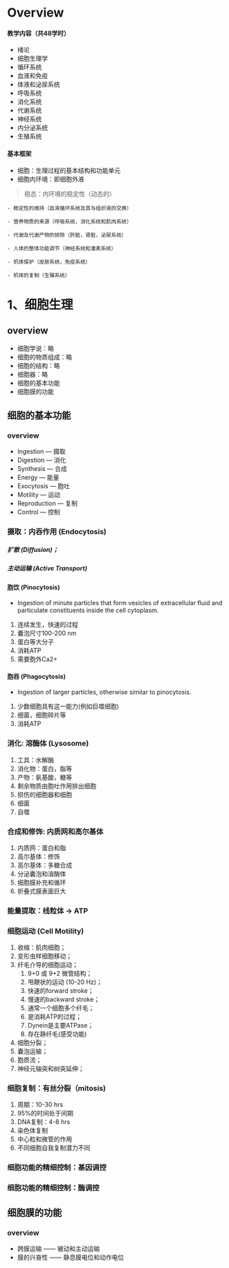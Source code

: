 # Overview

#### 教学内容（共48学时）
- 绪论
- 细胞⽣理学
- 循环系统
- ⾎液和免疫
- 体液和泌尿系统
- 呼吸系统
- 消化系统
- 代谢系统
- 神经系统
- 内分泌系统
- ⽣殖系统

#### 基本框架
- 细胞：⽣理过程的基本结构和功能单元
- 细胞内环境：即细胞外液
> 稳态：内环境的稳定性（动态的）
    
    - 稳定性的维持（⾎液循环系统及其与组织液的交换）
    
    - 营养物质的来源（呼吸系统，消化系统和肌⾁系统）
    
    - 代谢及代谢产物的排除（肝脏，肾脏，泌尿系统）
    
    - ⼈体的整体功能调节（神经系统和激素系统）
    
    - 机体保护（⽪肤系统，免疫系统）
    
    - 机体的复制（⽣殖系统）

# 1、细胞生理

## overview
- 细胞学说：略
- 细胞的物质组成：略
- 细胞的结构：略
- 细胞器：略
- 细胞的基本功能
- 细胞膜的功能

## 细胞的基本功能

### overview
- Ingestion — 摄取
- Digestion — 消化
- Synthesis — 合成
- Energy — 能量
- Exocytosis — 胞吐
- Motility — 运动
- Reproduction — 复制
- Control — 控制

### 摄取：内吞作⽤ (Endocytosis)
##### 扩散 (Diffusion)；
##### 主动运输 (Active Transport)

#### 胞饮 (Pinocytosis)
- Ingestion of minute particles that form vesicles of extracellular fluid and particulate constituents inside the cell cytoplasm.
1. 连续发⽣，快速的过程
2. 囊泡尺⼨100-200 nm
3. 蛋⽩等⼤分⼦
4. 消耗ATP
5. 需要胞外Ca2+

#### 胞吞 (Phagocytosis)
- Ingestion of larger particles, otherwise similar to pinocytosis.
1. 少数细胞具有这⼀能⼒(例如巨噬细胞)
2. 细菌，细胞碎⽚等
3. 消耗ATP

### 消化: 溶酶体 (Lysosome)
1. ⼯具：⽔解酶
2. 消化物：蛋⽩，脂等
3. 产物：氨基酸，糖等
4. 剩余物质由胞吐作⽤排出细胞
5. 损伤的细胞器和细胞
6. 细菌
7. ⾃噬

### 合成和修饰: 内质网和高尔基体
1. 内质网：蛋⽩和脂
2. 高尔基体：修饰
3. 高尔基体：多糖合成
4. 分泌囊泡和溶酶体
5. 细胞膜补充和循环
6. 折叠式膜表面巨⼤

### 能量提取：线粒体 -> ATP

### 细胞运动 (Cell Motility)
1. 收缩：肌肉细胞；
2. 变形虫样细胞移动；
3. 纤毛介导的细胞运动；
    1. 9+0 或 9+2 微管结构；
    2. 甩鞭状的运动 (10-20 Hz)；
    3. 快速的forward stroke；
    4. 慢速的backward stroke；
    5. 通常⼀个细胞多个纤毛；
    6. 是消耗ATP的过程；
    7. Dynein是主要ATPase；
    8. 存在静纤⽑(感受功能)
4. 细胞分裂；
5. 囊泡运输；
6. 胞质流；
7. 神经元轴突和树突延伸；

### 细胞复制：有丝分裂（mitosis)
1. 周期：10-30 hrs 
2. 95%的时间处于间期
3. DNA复制：4-8 hrs 
4. 染⾊体复制
5. 中⼼粒和微管的作⽤
6. 不同细胞⾃我复制潜⼒不同

### 细胞功能的精细控制：基因调控

### 细胞功能的精细控制：酶调控

## 细胞膜的功能

### overview
- 跨膜运输 —— 被动和主动运输
- 膜的兴奋性 —— 静息膜电位和动作电位
